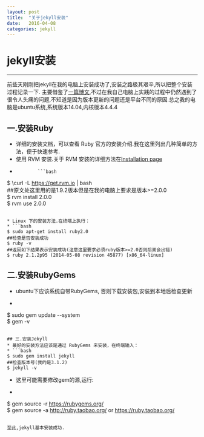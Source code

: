```yaml
---
layout: post
title:  "关于jekyll安装"
date:   2016-04-08
categories: jekyll
---
```


# jekyll安装
----------
前些天刚刚把jekyll在我的电脑上安装成功了,安装之路极其艰辛,所以把整个安装过程记录一下.
主要借鉴了[一篇博文](http://www.zhanxin.info/jekyll/2013-08-07-jekyll-doc-installation.html),不过在我自己电脑上实践的过程中仍然遇到了很令人头痛的问题,不知道是因为版本更新的问题还是平台不同的原因.总之我的电脑是ubuntu系统,系统版本14.04,内核版本4.4.4


## 一.安装Ruby
* 详细的安装文档，可以查看 Ruby 官方的安装介绍.我在这里列出几种简单的方法，便于快速参考.   
* 使用 RVM 安装.关于 RVM 安装的详细方法在[Installation page](https://rvm.io/rvm/install)    
*             ```bash       
$ \curl -L https://get.rvm.io | bash   
##原文处这里用的是1.9.2版本但是在我的电脑上要求是版本>=2.0.0     
$ rvm install 2.0.0     
$ rvm use 2.0.0     
```     

* Linux 下的安装方法.在终端上执行：  
* ```bash	 	
$ sudo apt-get install ruby2.0     
##检查是否安装成功     
$ ruby -v     
##返回如下结果表示安装成功(注意这里要求必须ruby版本>=2.0否则后面会出错)    
$ ruby 2.1.2p95 (2014-05-08 revision 45877) [x86_64-linux]  
```       

## 二.安装RubyGems   
* ubuntu下应该系统自带RubyGems, 否则下载安装包,安装到本地后检查更新   
* ```bash    
$ sudo gem update --system   
$ gem -v     
```     

## 三.安装Jekyll     
* 最好的安装方法应该是通过 RubyGems 来安装，在终端输入：         
* ```bash       
$ sudo gem install jekyll      
##检查版本号(我的是3.1.2)
$ jekyll -v       
```       
* 这里可能需要修改gem的源,运行:
* ```bash
$ gem source -r https://rubygems.org/       
$ gem source -a http://ruby.taobao.org/ or https://ruby.taobao.org/          
```  

至此,jekyll基本安装成功.
